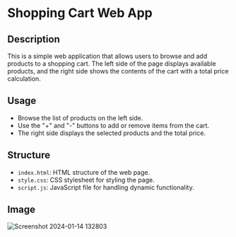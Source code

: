 # Shopping Cart Web App

## Description
This is a simple web application that allows users to browse and add products to a shopping cart. The left side of the page displays available products, and the right side shows the contents of the cart with a total price calculation.

## Usage
- Browse the list of products on the left side.
- Use the "+" and "-" buttons to add or remove items from the cart.
- The right side displays the selected products and the total price.

## Structure
- `index.html`: HTML structure of the web page.
- `style.css`: CSS stylesheet for styling the page.
- `script.js`: JavaScript file for handling dynamic functionality.

## Image
![Screenshot 2024-01-14 132803](https://github.com/pdd2498/product-count/assets/136301852/e6b1b66b-f58c-4a48-bc85-fa488626a058)
